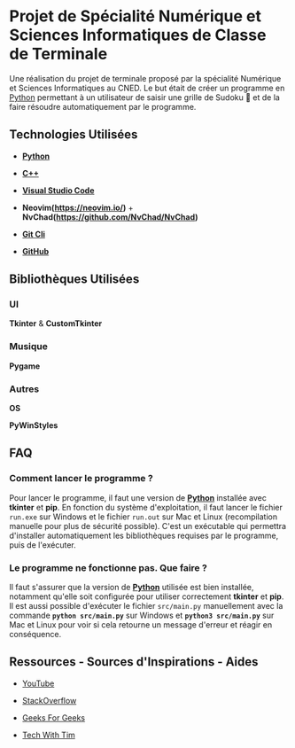 # Projet de Spécialité Numérique et Sciences Informatiques de Classe de Terminale

Une réalisation du projet de terminale proposé par la spécialité Numérique et Sciences Informatiques au CNED. Le but était de créer un programme en [Python](https://fr.wikipedia.org/wiki/Python_(langage)) permettant à un utilisateur de saisir une grille de Sudoku 🔢 et de la faire résoudre automatiquement par le programme.

## Technologies Utilisées

+ **[Python](https://python.org/)**

+ **[C++](https://fr.wikipedia.org/wiki/C%2B%2B)**

+ **[Visual Studio Code](https://code.visualstudio.com/)**

+ **Neovim(https://neovim.io/)** + **NvChad(https://github.com/NvChad/NvChad)**

+ **[Git Cli](https://git-scm.com/)**

+ **[GitHub](https://github.com/)**

## Bibliothèques Utilisées

### UI

**Tkinter** & **CustomTkinter**

### Musique

**Pygame**

### Autres

**OS**

**PyWinStyles**

## FAQ

### Comment lancer le programme ?

Pour lancer le programme, il faut une version de **[Python](https://python.org)** installée avec **tkinter** et **pip**. En fonction du système d'exploitation, il faut lancer le fichier `run.exe` sur Windows et le fichier `run.out` sur Mac et Linux (recompilation manuelle pour plus de sécurité possible). C'est un exécutable qui permettra d'installer automatiquement les bibliothèques requises par le programme, puis de l'exécuter.

### Le programme ne fonctionne pas. Que faire ?

Il faut s'assurer que la version de **[Python](https://python.org)** utilisée est bien installée, notamment qu'elle soit configurée pour utiliser correctement **tkinter** et **pip**. Il est aussi possible d'exécuter le fichier `src/main.py` manuellement avec la commande **`python src/main.py`** sur Windows et **`python3 src/main.py`** sur Mac et Linux pour voir si cela retourne un message d'erreur et réagir en conséquence.

## Ressources - Sources d'Inspirations - Aides

+ [YouTube](https://youtube.com/)

+ [StackOverflow](https://stackoverflow.com/)

+ [Geeks For Geeks](https://www.geeksforgeeks.org/)

+ [Tech With Tim](https://www.techwithtim.net/)
